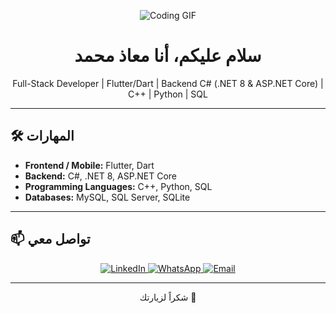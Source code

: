 <p align="center">
  <img src="https://github.com/demartini/demartini/blob/master/code.gif" alt="Coding GIF">
</p>

<h1 align="center">سلام عليكم، أنا معاذ محمد</h1>
<p align="center">
  Full-Stack Developer | Flutter/Dart | Backend C# (.NET 8 & ASP.NET Core) | C++ | Python | SQL
</p>

---

## 🛠️ المهارات

- **Frontend / Mobile:** Flutter, Dart  
- **Backend:** C#, .NET 8, ASP.NET Core  
- **Programming Languages:** C++, Python, SQL  
- **Databases:** MySQL, SQL Server, SQLite  

---

## 📫 تواصل معي

<p align="center">
  <a href="https://www.linkedin.com/in/moaaz-mohammed-b52525383?utm_source=share&utm_campaign=share_via&utm_content=profile&utm_medium=android_app" target="_blank">
    <img src="https://img.shields.io/badge/LinkedIn-%230077B5.svg?&style=for-the-badge&logo=linkedin&logoColor=white" alt="LinkedIn"/>
  </a>
  <a href="https://wa.me/201020123353" target="_blank">
    <img src="https://img.shields.io/badge/WhatsApp-%2325D366.svg?&style=for-the-badge&logo=whatsapp&logoColor=white" alt="WhatsApp"/>
  </a>
  <a href="mailto:moaaz.mohammed-std@sw.iatseg.org" target="_blank">
    <img src="https://img.shields.io/badge/Email-%23D14836.svg?&style=for-the-badge&logo=gmail&logoColor=white" alt="Email"/>
  </a>
</p>

---

<p align="center">
  شكراً لزيارتك 🌟
</p>
